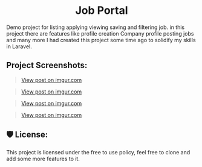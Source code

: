 <h1 align="center" id="title">Job Portal</h1>

<p id="description">Demo project for listing applying viewing saving and filtering job. in this project there are features like profile creation Company profile posting jobs and many more I had created this project some time ago to solidify my skills in Laravel.</p>

<h2>Project Screenshots:</h2>

<blockquote class="imgur-embed-pub" lang="en" data-id="ejblF2Z"><a href="https://imgur.com/ejblF2Z">View post on imgur.com</a></blockquote><script async src="//s.imgur.com/min/embed.js" charset="utf-8"></script>

<blockquote class="imgur-embed-pub" lang="en" data-id="ydDyFJV"><a href="https://imgur.com/ydDyFJV">View post on imgur.com</a></blockquote><script async src="//s.imgur.com/min/embed.js" charset="utf-8"></script>

<blockquote class="imgur-embed-pub" lang="en" data-id="nKVOnmh"><a href="https://imgur.com/nKVOnmh">View post on imgur.com</a></blockquote><script async src="//s.imgur.com/min/embed.js" charset="utf-8"></script>

<blockquote class="imgur-embed-pub" lang="en" data-id="smirrdr"><a href="https://imgur.com/smirrdr">View post on imgur.com</a></blockquote><script async src="//s.imgur.com/min/embed.js" charset="utf-8"></script>

<h2>🛡️ License:</h2>

This project is licensed under the free to use policy, feel free to clone and add some more features to it.
